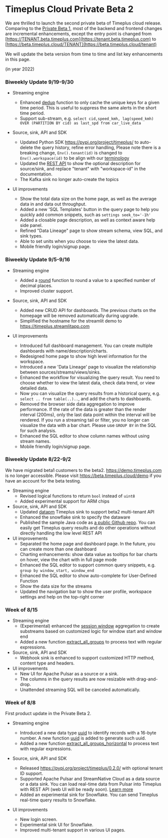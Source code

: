 # Timeplus Cloud Private Beta 2

We are thrilled to launch the second private beta of Timeplus cloud release. Comparing to the [Private Beta 1](private-beta-1), most of the backend and frontend changes are incremental enhancements, except the entry point is changed from [https://TENANT.beta.timeplus.com](https://tenant.beta.timeplus.com) to [https://beta.timeplus.cloud/TENANT](https://beta.timeplus.cloud/tenant)

We will update the beta version from time to time and list key enhancements in this page.

(in year 2022)

### Biweekly Update 9/19-9/30

* Streaming engine
  * Enhanced [dedup](functions#dedup) function to only cache the unique keys for a given time period. This is useful to suppress the same alerts in the short time period.
  * Support sub-stream, e.g. `select cid,speed_kmh, lag(speed_kmh) OVER (PARTITION BY cid) as last_spd from car_live_data`
* Source, sink, API and SDK
  * Updated Python SDK https://pypi.org/project/timeplus/ to auto-delete the query history, refine error handling, Please note there is a breaking change, `Env().tenant(id)` is changed to `Env().workspace(id)` to be align with our [terminology](glossary#workspace)
  * Updated the [REST API](/rest) to show the optional description for source/sink, and replace "tenant" with "workspace-id" in the documentation.
  * The Kafka sink no longer auto-create the topics

* UI improvements
  * Show the total data size on the home page, as well as the average data in and data out throughput.
  * Added a new 'SQL Templates' button in the query page to help you quickly add common snippets, such as `settings seek_to='-1h'`
  * Added a closable page description, as well as context aware help side panel.
  * Refined "Data Lineage" page to show stream schema, view SQL, and sink types.
  * Able to set units when you choose to view the latest data.
  * Mobile friendly login/signup page.

### Biweekly Update 9/5-9/16

* Streaming engine
  * Added a [round](functions#round) function to round a value to a specified number of decimal places.
  * Improved cluster support.
* Source, sink, API and SDK
  * Added new CRUD API for dashboards. The previous charts on the homepage will be removed automatically during upgrade.
  * Simplified the hostname for the streamlit demo to https://timeplus.streamlitapp.com

* UI improvements
  * Introduced full dashboard management. You can create multiple dashboards with name/description/charts.
  * Redesigned home page to show high level information for the workspace.
  * Introduced a new 'Data Lineage' page to visualize the relationship between sources/streams/views/sinks.
  * Enhanced the workflow for visualizing the query result. You need to choose whether to view the latest data, check data trend, or view detailed data.
  * Now you can visualize the query results from a historical query, e.g. `select .. from table(..)..`, and add the charts to dashboards.
  * Removed the browser side data aggregation to improve performance. If the rate of the data is greater than the render interval (200ms), only the last data point within the interval will be rendered.  If you run a streaming tail or filter, you no longer can visualize the data with a bar chart. Please use `GROUP BY` in the SQL for such analysis.
  * Enhanced the SQL editor to show column names without using stream names.
  * Mobile friendly login/signup page.

###  Biweekly Update 8/22-9/2

We have migrated beta1 customers to the beta2. https://demo.timeplus.com is no longer accessible. Please visit https://beta.timeplus.cloud/demo if you have an account for the beta testing.

* Streaming engine
  * Revised logical functions to return `bool` instead of `uint8`
  * Added experimental support for ARM chips
* Source, sink, API and SDK
  * Updated [datapm](https://datapm.io/docs/quick-start/) Timeplus sink to support beta2 multi-tenant API
  * Enhanced the snowflake sink to specify the dataware
  * Published the sample Java code as [a public Github repo](https://github.com/timeplus-io/java-demo). You can easily get Timeplus query results and do other operations without directly handling the low level REST API
* UI improvements
  * Separated the home page and dashboard page. In the future, you can create more than one dashboard
  * Charting enhancements: show data value as tooltips for bar charts on hover, view the chart with in full page mode
  * Enhanced the SQL editor to support common query snippets, e.g. `group by window_start, window_end`
  * Enhanced the SQL editor to show auto-complete for User-Defined Function
  * Show the data size for the streams
  * Updated the navigation bar to show the user profile, workspace settings and help on the top-right corner

###  Week of 8/15

* Streaming engine
  * (Experimental) enhanced the [session window](functions_for_streaming#session) aggregation to create substreams based on customized logic for window start and window end
  * Added a new function [extract_all_groups](functions#extract_all_groups) to process text with regular expressions.
* Source, sink, API and SDK
  * Webhook sink is enhanced to support customized HTTP method, content type and headers.
* UI improvements
  * New UI for Apache Pulsar as a source or a sink.
  * The columns in the query results are now resizable with drag-and-drop.
  * Unattended streaming SQL will be canceled automatically.

###  Week of 8/8

First product update in the Private Beta 2.

* Streaming engine
  * Introduced a new data type [uuid](datatypes) to identify records with a 16-byte number. A new function [uuid](functions#uuid) is added to generate such uuid.
  * Added a new function [extract_all_groups_horizontal](functions#extract_all_groups_horizontal) to process text with regular expressions.

* Source, sink, API and SDK
  * Released https://pypi.org/project/timeplus/0.2.0/ with optional tenant ID support.
  * Supported Apache Pulsar and StreamNative Cloud as a data source or a data sink. You can load real-time data from Pulsar into Timeplus with REST API (web UI will be ready soon). [Learn more](ingestion#pulsar)
  * Added an experimental sink for Snowflake. You can send Timeplus real-time query results to Snowflake.
* UI improvements
  * New login screen.
  * Experimental sink UI for Snowflake.
  * Improved multi-tenant support in various UI pages.
